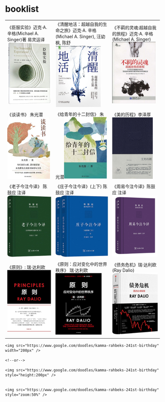 # booklist




|                                                              |                                                              |                                                              |
| ------------------------------------------------------------ | ------------------------------------------------------------ | ------------------------------------------------------------ |
| 《臣服实验》迈克·A. 辛格(Michael A. Singer)著 易灵运译 <img src="./img/719Vx4hXQlL.jpg" height="200px" /> | 《清醒地活：超越自我的生命之旅》迈克·A. 辛格(Michael A. Singer), 汪幼枫, 陈舒 <img src="img/71VoFLv+sBL._AC_UL600_SR600,600_.jpg" height="200px" /> | 《不羁的灵魂:超越自我的旅程》迈克·A. 辛格(Michael A. Singer)<img src="img/51I4NVSU4hL._AC_SY1000_.jpg" height="200px" /> |
|                                                              |                                                              |                                                              |
| 《谈读书》 朱光潜<img src="./img/956a0b007b3673573215dcbfdb063df.jpg" height="200px" /> | 《给青年的十二封信》 朱光潜<img src="./img/6282397ac59cbfca1a4a9aaf119e4d2.jpg" height="200px" /> | 《美的历程》李泽厚<img src="./img/s3893343.jpg" height="200px" /> |
|                                                              |                                                              |                                                              |
| 《老子今注今译》 陈鼓应 注译 <img src="./img/81ID59FQ9ML._AC_UF1000,1000_QL80_.jpg" height="200px" /> | 《庄子今注今译》(上下) 陈鼓应 注译 <img src="./img/61mUpGkqOzL._AC_UF1000,1000_QL80_.jpg" height="200px" /> | 《周易今注今译》陈鼓应 注译 <img src="./img/61l86ZdUzoL.jpg" height="200px" /> |
|                                                              |                                                              |                                                              |
| 《原则》: 瑞·达利欧<img src="./img/71hvjX7BamL._AC_UF1000,1000_QL80_.jpg" height="200px" /> | 《原则：应对变化中的世界秩序》 瑞·达利欧 <img src="./img/41aFxxnusgL.jpg" height="200px" /> | 《债务危机》瑞·达利欧(Ray Dalio) <img src="./img/91558RDi0ML._AC_UF1000,1000_QL80_.jpg" height="200px" /> |
|                                                              |                                                              |                                                              |




```
<img src="https://www.google.com/doodles/kamma-rahbeks-241st-birthday" width="200px" />

<!--or-->

<img src="https://www.google.com/doodles/kamma-rahbeks-241st-birthday" style="height:200px" />


<img src="https://www.google.com/doodles/kamma-rahbeks-241st-birthday" style="zoom:50%" />
```

